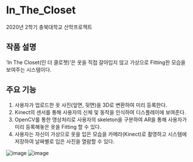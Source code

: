 In_The_Closet
=============
2020년 2학기 충북대학교 산학프로젝트

작품 설명
-------------
‘In The Closet(인 더 클로젯)’은 옷을 직접 갈아입지 않고 가상으로 Fitting한 모습을 보여주는 시스템이다. 

주요 기능
-------------
1. 사용자가 업로드한 옷 사진(앞면, 뒷면)을 3D로 변환하여 미리 등록한다.
2. Kinect의 센서를 통해 사용자의 신체 및 동작을 인식하여 디스플레이에 보여준다.
3. OpenCV를 통한 영상처리로 사용자의 skeleton을 구분하여 AR을 통해 사용자가 미리 등록해놓은 옷을 Fitting 할 수 있다.
4. 사용자는 자신이 가상으로 옷을 입은 모습을 카메라(Kinect)로 촬영하고 시스템에 저장하여 날짜별로 입은 사진을 열람할 수 있다.

![image](https://user-images.githubusercontent.com/40588805/95196224-c3107000-0812-11eb-9550-1fdf77acbb52.png)
![image](https://user-images.githubusercontent.com/40588805/95196323-d6234000-0812-11eb-96e4-b2cf3636f5d6.png)
